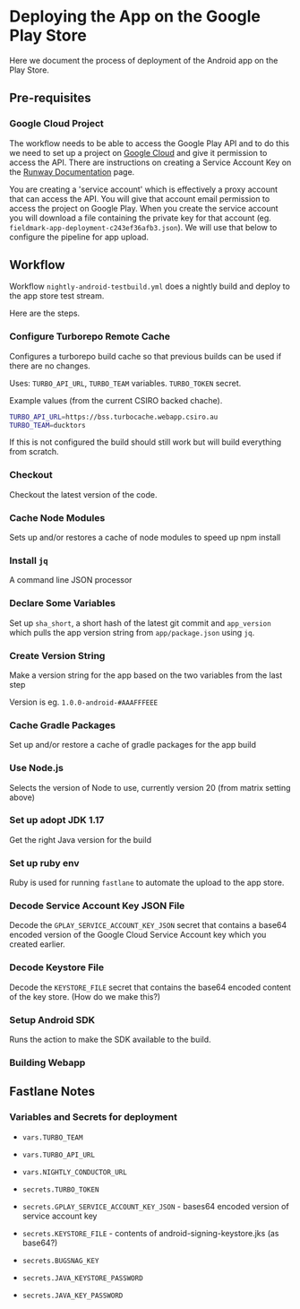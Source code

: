 # Deploying the App on the Google Play Store

Here we document the process of deployment of the Android app on the Play Store.

## Pre-requisites

### Google Cloud Project

The workflow needs to be able to access the Google Play API and to do this we need
to set up a project on [Google Cloud](https://console.cloud.google.com/) and give it
permission to access the API. There are instructions on creating a Service Account Key on
the [Runway Documentation](https://docs.runway.team/integrations/app-stores/google-play-console#service-account-api-key-setup) page.  

You are creating a 'service account' which is effectively a proxy account that can
access the API.  You will give that account email permission to access the project
on Google Play. When you create the service account you will download a file containing 
the private key for that account (eg. `fieldmark-app-deployment-c243ef36afb3.json`). 
We will use that below to configure the pipeline for app upload.

## Workflow

Workflow `nightly-android-testbuild.yml` does a nightly build and deploy to the app store test stream.

Here are the steps.

### Configure Turborepo Remote Cache

Configures a turborepo build cache so that previous builds can be used if there
are no changes. 

Uses: `TURBO_API_URL`, `TURBO_TEAM` variables. `TURBO_TOKEN` secret. 

Example values (from the current CSIRO backed chache).

```bash
TURBO_API_URL=https://bss.turbocache.webapp.csiro.au
TURBO_TEAM=ducktors
```

If this is not configured the build should still work but will build everything from scratch.

### Checkout

Checkout the latest version of the code.

### Cache Node Modules

Sets up and/or restores a cache of node modules to speed up npm install

### Install `jq`

A command line JSON processor

### Declare Some Variables

Set up `sha_short`, a short hash of the latest git commit and `app_version` which pulls the app version string from `app/package.json` using `jq`. 

### Create Version String

Make a version string for the app based on the two variables from the last step

Version is eg. `1.0.0-android-#AAAFFFEEE`

### Cache Gradle Packages

Set up and/or restore a cache of gradle packages for the app build

### Use Node.js <version>

Selects the version of Node to use, currently version 20 (from matrix setting above)

### Set up adopt JDK 1.17

Get the right Java version for the build

### Set up ruby env

Ruby is used for running `fastlane` to automate the upload to the app store.

### Decode Service Account Key JSON File

Decode the `GPLAY_SERVICE_ACCOUNT_KEY_JSON` secret that contains a base64 encoded
version of the Google Cloud Service Account key which you created earlier.

### Decode Keystore File

Decode the `KEYSTORE_FILE` secret that contains the base64 encoded content of the
key store. (How do we make this?)

### Setup Android SDK

Runs the action to make the SDK available to the build.

### Building Webapp



## Fastlane Notes




### Variables and Secrets for deployment

- `vars.TURBO_TEAM`
- `vars.TURBO_API_URL`
- `vars.NIGHTLY_CONDUCTOR_URL`

- `secrets.TURBO_TOKEN`
- `secrets.GPLAY_SERVICE_ACCOUNT_KEY_JSON` - bases64 encoded version of service account key
- `secrets.KEYSTORE_FILE` - contents of android-signing-keystore.jks (as base64?)
- `secrets.BUGSNAG_KEY`
- `secrets.JAVA_KEYSTORE_PASSWORD`
- `secrets.JAVA_KEY_PASSWORD`

